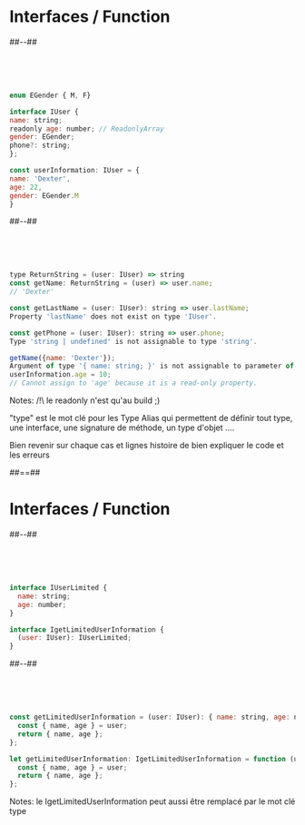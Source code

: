 <!-- .slide: class="two-column-layout" -->

# Interfaces / Function

##--##

<!-- .slide: class="with-code" -->

&nbsp;  
 &nbsp;  
 &nbsp;

```javascript
enum EGender { M, F}

interface IUser {
name: string;
readonly age: number; // ReadonlyArray
gender: EGender;
phone?: string;
};

const userInformation: IUser = {
name: 'Dexter',
age: 22,
gender: EGender.M
}
```

##--##

<!-- .slide: class="with-code" -->

&nbsp;  
 &nbsp;  
 &nbsp;

```javascript
type ReturnString = (user: IUser) => string
const getName: ReturnString = (user) => user.name;
// 'Dexter'

const getLastName = (user: IUser): string => user.lastName;
Property 'lastName' does not exist on type 'IUser'.

const getPhone = (user: IUser): string => user.phone;
Type 'string | undefined' is not assignable to type 'string'.

getName({name: 'Dexter'});
Argument of type '{ name: string; }' is not assignable to parameter of type 'IUser'.
userInformation.age = 10;
// Cannot assign to 'age' because it is a read-only property.
```

Notes:
/!\ le readonly n'est qu'au build ;)

"type" est le mot clé pour les Type Alias qui permettent de définir tout type, une interface, une signature de méthode, un type d'objet ….

Bien revenir sur chaque cas et lignes histoire de bien expliquer le code et les erreurs

##==##

<!-- .slide: class="two-column-layout" -->

# Interfaces / Function

##--##

<!-- .slide: class="with-code" -->

&nbsp;  
 &nbsp;  
 &nbsp;

```javascript
interface IUserLimited {
  name: string;
  age: number;
}

interface IgetLimitedUserInformation {
  (user: IUser): IUserLimited;
}
```

##--##

<!-- .slide: class="with-code" -->

&nbsp;  
 &nbsp;  
 &nbsp;

```javascript
const getLimitedUserInformation = (user: IUser): { name: string, age: number } => {
  const { name, age } = user;
  return { name, age };
};

let getLimitedUserInformation: IgetLimitedUserInformation = function (user) {
  const { name, age } = user;
  return { name, age };
};
```

Notes:
le IgetLimitedUserInformation peut aussi être remplacé par le mot clé type
